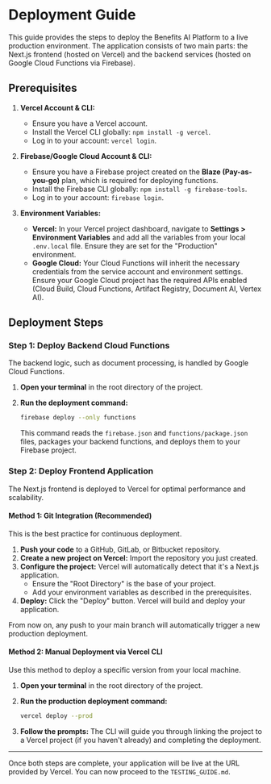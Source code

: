 # Deployment Guide

This guide provides the steps to deploy the Benefits AI Platform to a live production environment. The application consists of two main parts: the Next.js frontend (hosted on Vercel) and the backend services (hosted on Google Cloud Functions via Firebase).

## Prerequisites

1.  **Vercel Account & CLI:**
    *   Ensure you have a Vercel account.
    *   Install the Vercel CLI globally: `npm install -g vercel`.
    *   Log in to your account: `vercel login`.

2.  **Firebase/Google Cloud Account & CLI:**
    *   Ensure you have a Firebase project created on the **Blaze (Pay-as-you-go)** plan, which is required for deploying functions.
    *   Install the Firebase CLI globally: `npm install -g firebase-tools`.
    *   Log in to your account: `firebase login`.

3.  **Environment Variables:**
    *   **Vercel:** In your Vercel project dashboard, navigate to **Settings > Environment Variables** and add all the variables from your local `.env.local` file. Ensure they are set for the "Production" environment.
    *   **Google Cloud:** Your Cloud Functions will inherit the necessary credentials from the service account and environment settings. Ensure your Google Cloud project has the required APIs enabled (Cloud Build, Cloud Functions, Artifact Registry, Document AI, Vertex AI).

## Deployment Steps

### Step 1: Deploy Backend Cloud Functions

The backend logic, such as document processing, is handled by Google Cloud Functions.

1.  **Open your terminal** in the root directory of the project.
2.  **Run the deployment command:**

    ```bash
    firebase deploy --only functions
    ```

    This command reads the `firebase.json` and `functions/package.json` files, packages your backend functions, and deploys them to your Firebase project.

### Step 2: Deploy Frontend Application

The Next.js frontend is deployed to Vercel for optimal performance and scalability.

#### Method 1: Git Integration (Recommended)

This is the best practice for continuous deployment.

1.  **Push your code** to a GitHub, GitLab, or Bitbucket repository.
2.  **Create a new project on Vercel:** Import the repository you just created.
3.  **Configure the project:** Vercel will automatically detect that it's a Next.js application.
    *   Ensure the "Root Directory" is the base of your project.
    *   Add your environment variables as described in the prerequisites.
4.  **Deploy:** Click the "Deploy" button. Vercel will build and deploy your application.

From now on, any push to your main branch will automatically trigger a new production deployment.

#### Method 2: Manual Deployment via Vercel CLI

Use this method to deploy a specific version from your local machine.

1.  **Open your terminal** in the root directory of the project.
2.  **Run the production deployment command:**

    ```bash
    vercel deploy --prod
    ```

3.  **Follow the prompts:** The CLI will guide you through linking the project to a Vercel project (if you haven't already) and completing the deployment.

---

Once both steps are complete, your application will be live at the URL provided by Vercel. You can now proceed to the `TESTING_GUIDE.md`.
